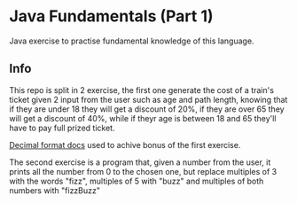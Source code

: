 # Java Fundamentals (Part 1)

Java exercise to practise fundamental knowledge of this language.
## Info
This repo is split in 2 exercise, the first one generate the cost of a train's ticket given 2 input from the user such as age and path length, knowing that if they are under 18 they will get a discount of 20%, if they are over 65 they will get a discount of 40%, while if theyr age is between 18 and 65 they'll have to pay full prized ticket.

[Decimal format docs](https://www.baeldung.com/java-decimalformat) used to achive bonus of the first exercise.

The second exercise is a program that, given a number from the user, it prints all the number from 0 to the chosen one, but replace multiples of 3 with the words "fizz", multiples of 5 with "buzz" and multiples of both numbers with "fizzBuzz"


